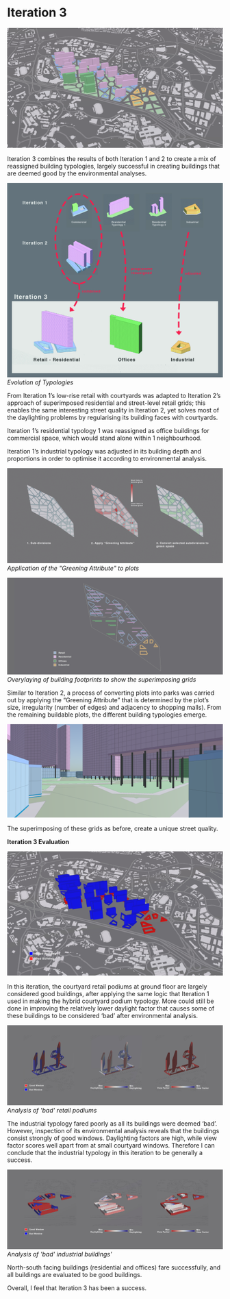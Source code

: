 # Iteration 3

![Fig. 1: overview ](imgs/it3_overview.png)

Iteration 3 combines the results of both Iteration 1 and 2 to create a mix of reassigned building typologies, largely successful in creating buildings that are deemed good by the environmental analyses. 

![Fig. 1: typo evolution](imgs/it3_typology_evolution.jpg)
_Evolution of Typologies_

From Iteration 1’s low-rise retail with courtyards was adapted to Iteration 2’s approach of superimposed residential and street-level retail grids; this enables the same interesting street quality in Iteration 2, yet solves most of the daylighting problems by regularising its building faces with courtyards. 

Iteration 1’s residential typology 1 was reassigned as office buildings for commercial space, which would stand alone within 1 neighbourhood. 

Iteration 1’s industrial typology was adjusted in its building depth and proportions in order to optimise it according to environmental analysis.

![Fig. 1: green](imgs/it3_greening.jpg)
_Application of the "Greening Attribute" to plots_

![Fig. 1: superimposed grid](imgs/it3_plan_layered.jpg)
_Overylaying of building footprints to show the superimposing grids_

Similar to Iteration 2, a process of converting plots into parks was carried out by applying the “Greening Attribute” that is determined by the plot’s size, irregularity (number of edges) and adjacency to shopping malls). From the remaining buildable plots, the different building typologies emerge.

![Fig. 1: street pers](imgs/it3_street_view.png)

The superimposing of these grids as before, create a unique street quality.



__Iteration 3 Evaluation__

![goodbldg](imgs/it3_good_building.jpg)

In this iteration, the courtyard retail podiums at ground floor are largely considered good buildings, after applying the same logic that Iteration 1 used in making the hybrid courtyard podium typology. More could still be done in improving the relatively lower daylight factor that causes some of these buildings to be considered ‘bad’ after environmental analysis.

![Fig. 1: eval retail](imgs/it3_eval_retail)
_Analysis of 'bad' retail podiums_

The industrial typology fared poorly as all its buildings were deemed ‘bad’. However, inspection of its environmental analysis reveals that the buildings consist strongly of good windows. Daylighting factors are high, while view factor scores well apart from at small courtyard windows. Therefore I can conclude that the industrial typology in this iteration to be generally a success.

![Fig. 1: eval industrial](imgs/it3_comm_eval.jpg)
_Analysis of 'bad' industrial buildings'_

North-south facing buildings (residential and offices) fare successfully, and all buildings are evaluated to be good buildings.

Overall, I feel that Iteration 3 has been a success.
